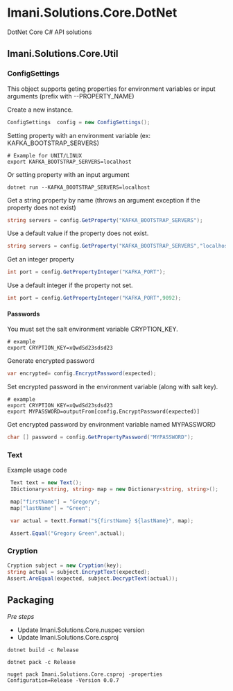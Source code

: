 # Imani.Solutions.Core.DotNet

DotNet Core C# API solutions

## Imani.Solutions.Core.Util

### ConfigSettings

This object supports geting properties for environment
variables or input arguments (prefix with --PROPERTY_NAME)


Create a new instance.

```c#
ConfigSettings  config = new ConfigSettings();
```

Setting property with an environment variable (ex: KAFKA_BOOTSTRAP_SERVERS)

```shell
# Example for UNIT/LINUX
export KAFKA_BOOTSTRAP_SERVERS=localhost
```
Or setting property with an input argument

```shell
dotnet run --KAFKA_BOOTSTRAP_SERVERS=localhost
```

Get a string property by name (throws an argument exception if the property does not exist)

```c#
string servers = config.GetProperty("KAFKA_BOOTSTRAP_SERVERS");
```


Use a default value if the property does not exist.

```c#
string servers = config.GetProperty("KAFKA_BOOTSTRAP_SERVERS","localhost");
```

Get an integer property

```c#
int port = config.GetPropertyInteger("KAFKA_PORT");
```

Use a default integer if the property not set.

```c#
int port = config.GetPropertyInteger("KAFKA_PORT",9092);
```

#### Passwords

You must set the salt environment variable CRYPTION_KEY.

```shell script
# example
export CRYPTION_KEY=xQwdSd23sdsd23
```
Generate encrypted password
```c#
var encrypted= config.EncryptPassword(expected);
```

Set encrypted password in the environment variable
(along with salt key).

```shell script
# example
export CRYPTION_KEY=xQwdSd23sdsd23
export MYPASSWORD=outputFrom[config.EncryptPassword(expected)]
```

Get encrypted password by environment variable named MYPASSWORD
```c#
char [] password = config.GetPropertyPassword("MYPASSWORD");
```


### Text

Example usage code

```c#
 Text text = new Text();
 IDictionary<string, string> map = new Dictionary<string, string>();

 map["firstName"] = "Gregory";
 map["lastName"] = "Green";

 var actual = textt.Format("${firstName} ${lastName}", map);

 Assert.Equal("Gregory Green",actual);
```

### Cryption

```c#
Cryption subject = new Cryption(key);
string actual = subject.EncryptText(expected);
Assert.AreEqual(expected, subject.DecryptText(actual));
```


## Packaging

*Pre steps*

- Update Imani.Solutions.Core.nuspec version
- Update Imani.Solutions.Core.csproj



```shell script
dotnet build -c Release
```

```shell script
dotnet pack -c Release
```

```shell script
nuget pack Imani.Solutions.Core.csproj -properties Configuration=Release -Version 0.0.7
```